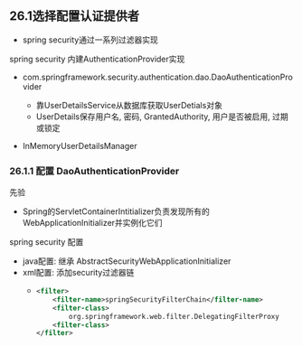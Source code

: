 ## 26.1选择配置认证提供者
* spring security通过一系列过滤器实现

spring security 内建AuthenticationProvider实现
* com.springframework.security.authentication.dao.DaoAuthenticationProvider
    * 靠UserDetailsService从数据库获取UserDetials对象
    * UserDetails保存用户名, 密码, GrantedAuthority, 用户是否被启用, 过期或锁定

* InMemoryUserDetailsManager


### 26.1.1 配置 DaoAuthenticationProvider

先验
* Spring的ServletContainerIntitializer负责发现所有的WebApplicationInitializer并实例化它们

spring security 配置
* java配置: 继承 AbstractSecurityWebApplicationInitializer
* xml配置: 添加security过滤器链
    *   ```xml
        <filter>
            <filter-name>springSecurityFilterChain</filter-name>
            <filter-class>
                org.springframework.web.filter.DelegatingFilterProxy
            <filter-class>
        </filter>
        ```
